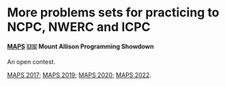 More problems sets for practicing to NCPC, NWERC and ICPC
=========================================================

#### [MAPS] 🇺🇸 Mount Allison Programming Showdown

An open contest.

[MAPS 2017][];
[MAPS 2019][];
[MAPS 2020][];
[MAPS 2022][].


[MAPS]: https://mapscontest.com/
[MAPS 2017]: https://open.kattis.com/problem-sources/Mount%20Allison%20Programming%20Showdown%20%28MAPS%202017%29?order=difficulty_data
[MAPS 2019]: https://open.kattis.com/problem-sources/Mount%20Allison%20Programming%20Showdown%20%28MAPS%202019%29?order=difficulty_data
[MAPS 2020]: https://open.kattis.com/problem-sources/Mount%20Allison%20Programming%20Showdown%20%28MAPS%202020%29?order=difficulty_data
[MAPS 2022]: https://open.kattis.com/problem-sources/Mount%20Allison%20Programming%20Showdown%20%28MAPS%202022%29?order=difficulty_data
